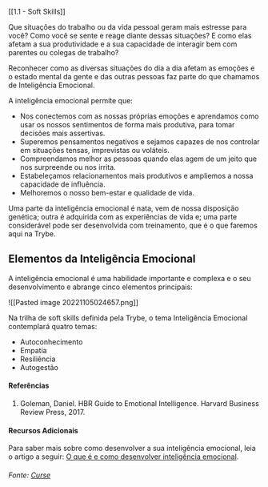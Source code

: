 [[1.1 - Soft Skills]]

Que situações do trabalho ou da vida pessoal geram mais estresse para você? Como você se sente e reage diante dessas situações? E como elas afetam a sua produtividade e a sua capacidade de interagir bem com parentes ou colegas de trabalho?

Reconhecer como as diversas situações do dia a dia afetam as emoções e o estado mental da gente e das outras pessoas faz parte do que chamamos de Inteligência Emocional.

A inteligência emocional permite que:

-   Nos conectemos com as nossas próprias emoções e aprendamos como usar os nossos sentimentos de forma mais produtiva, para tomar decisões mais assertivas.
-   Superemos pensamentos negativos e sejamos capazes de nos controlar em situações tensas, imprevistas ou voláteis.
-   Compreendamos melhor as pessoas quando elas agem de um jeito que nos surpreende ou nos irrita.
-   Estabeleçamos relacionamentos mais produtivos e ampliemos a nossa capacidade de influência.
-   Melhoremos o nosso bem-estar e qualidade de vida.

Uma parte da inteligência emocional é nata, vem de nossa disposição genética; outra é adquirida com as experiências de vida e; uma parte considerável pode ser desenvolvida com treinamento, que é o que faremos aqui na Trybe.

## Elementos da Inteligência Emocional

A inteligência emocional é uma habilidade importante e complexa e o seu desenvolvimento e abrange cinco elementos principais:

![[Pasted image 20221105024657.png]]

Na trilha de soft skills definida pela Trybe, o tema Inteligência Emocional contemplará quatro temas:

-   Autoconhecimento
-   Empatia
-   Resiliência
-   Autogestão

#### Referências

1.  Goleman, Daniel. HBR Guide to Emotional Intelligence. Harvard Business Review Press, 2017.

#### Recursos Adicionais

Para saber mais sobre como desenvolver a sua inteligência emocional, leia o artigo a seguir: [O que é e como desenvolver inteligência emocional](https://www.hipercultura.com/o-que-e-e-como-desenvolver-sua-inteligencia-emocional/).

###### Fonte: [Curse](https://app.betrybe.com/learn/course/5e938f69-6e32-43b3-9685-c936530fd326/module/2e0692c9-e226-4e95-860a-b4cad80e3c3c/section/d041930c-2861-493a-ab7e-9f566aa90d29/day/6b885527-c7e6-468f-b5ae-6cf19d7aa110/lesson/789bdc5f-a550-4b38-a732-98510aaf33dc)
